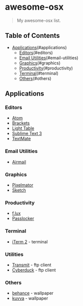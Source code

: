 # awesome-osx
> My awesome-osx list.

## Table of Contents

- [Applications](#)(#applications)
	- [Editors](#)(#editors)
	- [Email Utilities](#)(#email-utilities)
	- [Graphics](#)(#graphics)
	- [Productivity](#)(#productivity)
	- [Terminal](#)(#terminal)
	- [Others](#)(#others)


## Applications

### Editors

- [Atom](http://atom.io "Atom")
- [Brackets](http://brackets.io/ "Brackets")
- [Light Table](http://lighttable.com/ "Light Table")
- [Sublime Text 3](http://www.sublimetext.com/3 "Sublime Text 3")
- [TextMate](https://macromates.com/download "Textmate")


### Email Utilities

- [Airmail](http://airmailapp.com/ "Airmail")

### Graphics

- [Pixelmator](http://www.pixelmator.com/mac/ "Pixelmator")
- [Sketch](http://bohemiancoding.com/sketch/ "Sketch")

### Productivity

- [f.lux](https://justgetflux.com/ "flux")
- [Passlocker](https://itunes.apple.com/us/app/passlocker-password-manager/id567750345?ls=1&mt=12 "Passlocker")

### Terminal

- [iTerm 2](https://www.iterm2.com/ "iTerm2") - terminal

### Utilities

- [Transmit](https://panic.com/transmit/ "Transmit") - ftp client
- [Cyberduck](https://cyberduck.io/ "Cyberduck") - ftp client

### Others
- [behance](https://itunes.apple.com/us/app/wallpaper-by-behance/id885319628?mt=12 "Wallpaper by Behance") - wallpaper
- [kuvva](https://www.kuvva.com/mac "Kuvva") - wallpaper